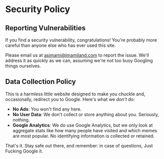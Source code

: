 <!--
SPDX-FileCopyrightText: 2022 - 2024 Ali Sajid Imami

SPDX-License-Identifier: MIT
-->

# Security Policy

## Reporting Vulnerabilities

If you find a security vulnerability, congratulations! You're probably more careful than anyone else who has ever used this site.

Please email us at [asimami@imamiland.com](mailto:asimami@imamiland.com) to report the issue. We'll address it as quickly as we can, assuming we're not too busy Googling things ourselves.

## Data Collection Policy

This is a harmless little website designed to make you chuckle and, occasionally, redirect you to Google. Here's what we _don't_ do:

- **No Ads**: You won't find any here.
- **No User Data**: We don't collect or store anything about you. Seriously, nothing.
- **Google Analytics**: We do use Google Analytics, but we only look at aggregate stats like how many people have visited and which memes are most popular. No identifying information is collected or retained.

That's it. Stay safe out there, and remember: in case of questions, Just Fucking Google it.
